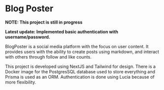 # Blog Poster

**NOTE: This project is still in progress**

**Latest update: Implemented basic authentication with username/password.**

BlogPoster is a social media platform with the focus on user content. It provides users with the
ability to create posts using markdown, and interact with others through follow and like counts.

This project is developed using NextJS and Tailwind for design. There is a Docker image for the
PostgresSQL database used to store everything and Prisma is used as an ORM. Authentication is done
using Lucia because of more flexibility.